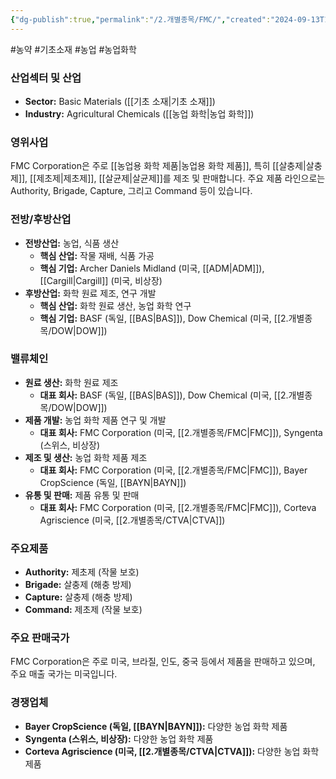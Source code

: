```yaml
---
{"dg-publish":true,"permalink":"/2.개별종목/FMC/","created":"2024-09-13T17:43:52.536+09:00","updated":"2025-06-03T20:05:59.088+09:00"}
---
```


#농약 #기초소재 #농업 #농업화학

### 산업섹터 및 산업

- **Sector:** Basic Materials ([[기초 소재\|기초 소재]])
- **Industry:** Agricultural Chemicals ([[농업 화학\|농업 화학]])

### 영위사업

FMC Corporation은 주로 [[농업용 화학 제품\|농업용 화학 제품]], 특히 [[살충제\|살충제]], [[제초제\|제초제]], [[살균제\|살균제]]를 제조 및 판매합니다. 주요 제품 라인으로는 Authority, Brigade, Capture, 그리고 Command 등이 있습니다.

### 전방/후방산업

- **전방산업:** 농업, 식품 생산
    - **핵심 산업:** 작물 재배, 식품 가공
    - **핵심 기업:** Archer Daniels Midland (미국, [[ADM\|ADM]]), [[Cargill\|Cargill]] (미국, 비상장)
- **후방산업:** 화학 원료 제조, 연구 개발
    - **핵심 산업:** 화학 원료 생산, 농업 화학 연구
    - **핵심 기업:** BASF (독일, [[BAS\|BAS]]), Dow Chemical (미국, [[2.개별종목/DOW\|DOW]])

### 밸류체인

- **원료 생산:** 화학 원료 제조
    - **대표 회사:** BASF (독일, [[BAS\|BAS]]), Dow Chemical (미국, [[2.개별종목/DOW\|DOW]])
- **제품 개발:** 농업 화학 제품 연구 및 개발
    - **대표 회사:** FMC Corporation (미국, [[2.개별종목/FMC\|FMC]]), Syngenta (스위스, 비상장)
- **제조 및 생산:** 농업 화학 제품 제조
    - **대표 회사:** FMC Corporation (미국, [[2.개별종목/FMC\|FMC]]), Bayer CropScience (독일, [[BAYN\|BAYN]])
- **유통 및 판매:** 제품 유통 및 판매
    - **대표 회사:** FMC Corporation (미국, [[2.개별종목/FMC\|FMC]]), Corteva Agriscience (미국, [[2.개별종목/CTVA\|CTVA]])

### 주요제품

- **Authority:** 제초제 (작물 보호)
- **Brigade:** 살충제 (해충 방제)
- **Capture:** 살충제 (해충 방제)
- **Command:** 제초제 (작물 보호)

### 주요 판매국가

FMC Corporation은 주로 미국, 브라질, 인도, 중국 등에서 제품을 판매하고 있으며, 주요 매출 국가는 미국입니다.

### 경쟁업체

- **Bayer CropScience (독일, [[BAYN\|BAYN]]):** 다양한 농업 화학 제품
- **Syngenta (스위스, 비상장):** 다양한 농업 화학 제품
- **Corteva Agriscience (미국, [[2.개별종목/CTVA\|CTVA]]):** 다양한 농업 화학 제품